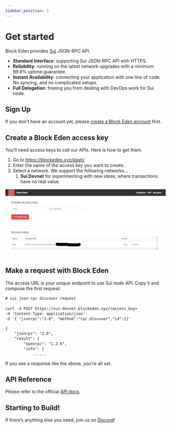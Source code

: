 ```yaml
---
sidebar_position: 3
---
```


# Get started

Block Eden provides [Sui](https://sui.io/) JSON-RPC API.

* **Standard Interface**: supporting Sui JSON-RPC API with HTTPS.
* **Reliability**: running on the latest network upgrades with a minimum 99.9%
  uptime guarantee.
* **Instant Availability**: connecting your application with one line of code. No
  syncing, and no complicated setups.
* **Full Delegation**: freeing you from dealing with DevOps work for Sui node.


## Sign Up

If you don't have an account yet, please [create a Block Eden account](https://blockeden.xyz/dash/sign-up/) first.

## Create a Block Eden access key

You'll need access keys to call our APIs. Here is how to get them.

1. Go to https://blockeden.xyz/dash/
2. Enter the name of the access key you want to create.
3. Select a network. We support the following networks...
   1. **Sui Devnet** for experimenting with new ideas, where transactions have no real value.


![image info](./img/create_sui_access_key.png)

## Make a request with Block Eden

The access URL is your unique endpoint to use Sui node API. Copy it and
compose the first request:
```
# sui json-rpc discover request

curl -X POST https://sui-devnet.blockeden.xyz/<access_key>
-H 'Content-Type: application/json'
-d '{ "jsonrpc":"2.0", "method":"rpc.discover","id":1}'
```

```
{
    "jsonrpc": "2.0",
    "result": {
        "openrpc": "1.2.6",
        "info": {
            ......
```
If you see a response like the above, you're all set.

## API Reference

Please refer to the official
[API docs](https://docs.sui.io/sui-jsonrpc).

## Starting to Build!

If there’s anything else you need, join us on
[Discord](https://discord.gg/GqzTYQ4YNa)!
